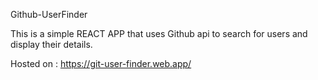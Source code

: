 Github-UserFinder

This is a simple REACT APP that uses Github api to search for users and display their details.

Hosted on : https://git-user-finder.web.app/
